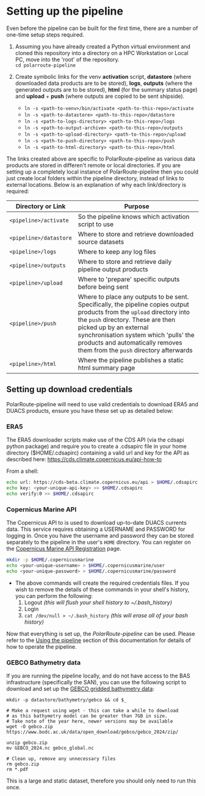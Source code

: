 # Setting up the pipeline

Even before the pipeline can be built for the first time, there are a number of one-time setup steps required.

1. Assuming you have already created a Python virtual environment and cloned this repository into a directory on a HPC Workstation or Local PC, move into the 'root' of the repository.  
`cd polarroute-pipeline`  

2. Create symbolic links for the venv **activation** script, **datastore** (where downloaded data products are to be stored), **logs**,  **outputs** (where the generated outputs are to be stored), **html** (for the summary status page) and **upload** + **push** (where outputs are copied to be sent shipside).
    - `ln -s <path-to-venv>/bin/activate <path-to-this-repo>/activate`
    - `ln -s <path-to-datastore> <path-to-this-repo>/datastore`
    - `ln -s <path-to-logs-directory> <path-to-this-repo>/logs`
    - `ln -s <path-to-output-archive> <path-to-this-repo>/outputs`
    - `ln -s <path-to-upload-directory> <path-to-this-repo>/upload`
    - `ln -s <path-to-push-directory> <path-to-this-repo>/push`
    - `ln -s <path-to-html-directory> <path-to-this-repo>/html`  

The links created above are specific to PolarRoute-pipeline as various data products are stored in differen't remote or local directories. If you are setting up a completely local instance of PolarRoute-pipeline then you could just create local folders within the pipeline directory, instead of links to external locations. Below is an explanation of why each link/directory is required:  

| Directory or Link | Purpose |
|--|--|
| `<pipeline>/activate` | So the pipeline knows which activation script to use |
| `<pipeline>/datastore` | Where to store and retrieve downloaded source datasets |
| `<pipeline>/logs` | Where to keep any log files |
| `<pipeline>/outputs` | Where to store and retrieve daily pipeline output products |
| `<pipeline>/upload` | Where to 'prepare' specific outputs before being sent |
| `<pipeline>/push` | Where to place any outputs to be sent. Specifically, the pipeline copies output products from the `upload` directory into the `push` directory. These are then picked up by an external synchronisation system which 'pulls' the products and automatically removes them from the `push` directory afterwards |
| `<pipeline>/html` | Where the pipeline publishes a static html summary page |

## Setting up download credentials
PolarRoute-pipeline will need to use valid credentials to download ERA5 and DUACS products, ensure you have these set up as detailed below:

### ERA5
The ERA5 downloader scripts make use of the CDS API (via the cdsapi python package) and require you to create a .cdsapirc file in your home directory ($HOME/.cdsapirc) containing a valid url and key for the API as described here: https://cds.climate.copernicus.eu/api-how-to  

From a shell:
``` bash
echo url: https://cds-beta.climate.copernicus.eu/api > $HOME/.cdsapirc
echo key: <your-unique-api-key> >> $HOME/.cdsapirc
echo verify:0 >> $HOME/.cdsapirc
```

### Copernicus Marine API
The Copernicus API to is used to download up-to-date DUACS currents data. This service requires obtaining a USERNAME and PASSWORD for logging in. Once you have the username and password they can be stored separately to the pipeline in the user's `HOME` directory. You can register on the [Copernicus Marine API Registration](https://data.marine.copernicus.eu/register) page.
``` bash
mkdir -p $HOME/.copernicusmarine
echo <your-unique-username> > $HOME/.copernicusmarine/user
echo <your-unique-password> > $HOME/.copernicusmarine/password
```
 - The above commands will create the required credentials files. If you wish to remove the details of these commands in your shell's history, you can perform the following:  
   1. Logout *(this will flush your shell history to ~/.bash_history)*
   1. Login
   1. ` cat /dev/null > ~/.bash_history ` *(this will erase all of your bash history)*

Now that everything is set up, the *PolarRoute-pipeline* can be used. Please refer to the [Using the pipeline](using.md) section of this documentation for details of how to operate the pipeline.

### GEBCO Bathymetry data
If you are running the pipeline locally, and do not have access to the BAS 
infrastructure (specifically the SAN), you can use the following script to
download and set up the [GEBCO gridded bathymetry data](https://www.gebco.net/data-products/gridded-bathymetry-data):

```shell
mkdir -p datastore/bathymetry/gebco && cd $_

# Make a request using wget - this can take a while to download
# as this bathymetry model can be greater than 7GB in size.
# Take note of the year here, newer versions may be available
wget -O gebco.zip https://www.bodc.ac.uk/data/open_download/gebco/gebco_2024/zip/

unzip gebco.zip
mv GEBCO_2024.nc gebco_global.nc

# Clean up, remove any unnecessary files
rm gebco.zip
rm *.pdf
```

This is a large and static dataset, therefore you should only need to run this once.
